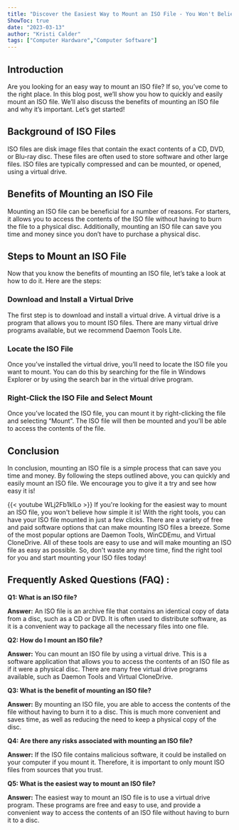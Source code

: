 ```yaml
---
title: "Discover the Easiest Way to Mount an ISO File - You Won't Believe How Simple It Is!"
ShowToc: true 
date: "2023-03-13"
author: "Kristi Calder" 
tags: ["Computer Hardware","Computer Software"]
---
```

## Introduction
Are you looking for an easy way to mount an ISO file? If so, you’ve come to the right place. In this blog post, we’ll show you how to quickly and easily mount an ISO file. We’ll also discuss the benefits of mounting an ISO file and why it’s important. Let’s get started!

## Background of ISO Files
ISO files are disk image files that contain the exact contents of a CD, DVD, or Blu-ray disc. These files are often used to store software and other large files. ISO files are typically compressed and can be mounted, or opened, using a virtual drive.

## Benefits of Mounting an ISO File
Mounting an ISO file can be beneficial for a number of reasons. For starters, it allows you to access the contents of the ISO file without having to burn the file to a physical disc. Additionally, mounting an ISO file can save you time and money since you don’t have to purchase a physical disc.

## Steps to Mount an ISO File
Now that you know the benefits of mounting an ISO file, let’s take a look at how to do it. Here are the steps:

### Download and Install a Virtual Drive
The first step is to download and install a virtual drive. A virtual drive is a program that allows you to mount ISO files. There are many virtual drive programs available, but we recommend Daemon Tools Lite.

### Locate the ISO File
Once you’ve installed the virtual drive, you’ll need to locate the ISO file you want to mount. You can do this by searching for the file in Windows Explorer or by using the search bar in the virtual drive program.

### Right-Click the ISO File and Select Mount
Once you’ve located the ISO file, you can mount it by right-clicking the file and selecting “Mount”. The ISO file will then be mounted and you’ll be able to access the contents of the file.

## Conclusion
In conclusion, mounting an ISO file is a simple process that can save you time and money. By following the steps outlined above, you can quickly and easily mount an ISO file. We encourage you to give it a try and see how easy it is!

{{< youtube WLj2Fb1klLo >}} 
If you're looking for the easiest way to mount an ISO file, you won't believe how simple it is! With the right tools, you can have your ISO file mounted in just a few clicks. There are a variety of free and paid software options that can make mounting ISO files a breeze. Some of the most popular options are Daemon Tools, WinCDEmu, and Virtual CloneDrive. All of these tools are easy to use and will make mounting an ISO file as easy as possible. So, don't waste any more time, find the right tool for you and start mounting your ISO files today!

## Frequently Asked Questions (FAQ) :
**Q1: What is an ISO file?**

**Answer:** An ISO file is an archive file that contains an identical copy of data from a disc, such as a CD or DVD. It is often used to distribute software, as it is a convenient way to package all the necessary files into one file.

**Q2: How do I mount an ISO file?**

**Answer:** You can mount an ISO file by using a virtual drive. This is a software application that allows you to access the contents of an ISO file as if it were a physical disc. There are many free virtual drive programs available, such as Daemon Tools and Virtual CloneDrive.

**Q3: What is the benefit of mounting an ISO file?**

**Answer:** By mounting an ISO file, you are able to access the contents of the file without having to burn it to a disc. This is much more convenient and saves time, as well as reducing the need to keep a physical copy of the disc.

**Q4: Are there any risks associated with mounting an ISO file?**

**Answer:** If the ISO file contains malicious software, it could be installed on your computer if you mount it. Therefore, it is important to only mount ISO files from sources that you trust.

**Q5: What is the easiest way to mount an ISO file?**

**Answer:** The easiest way to mount an ISO file is to use a virtual drive program. These programs are free and easy to use, and provide a convenient way to access the contents of an ISO file without having to burn it to a disc.





